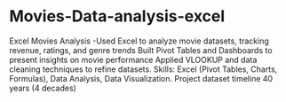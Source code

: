 # Movies-Data-analysis-excel
Excel Movies Analysis -Used Excel to analyze movie datasets, tracking revenue, ratings, and genre trends Built Pivot Tables and Dashboards to present insights on movie performance Applied VLOOKUP and data cleaning techniques to refine datasets.
Skills: Excel (Pivot Tables, Charts, Formulas), Data Analysis, Data Visualization.
Project dataset timeline 40 years (4 decades)
